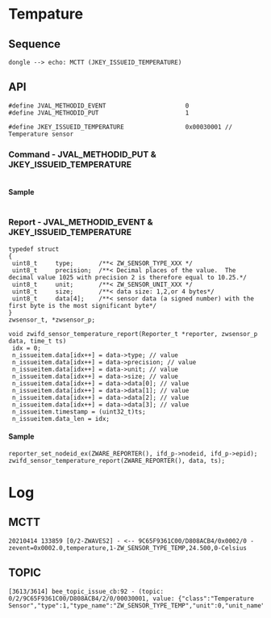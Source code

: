 # Tempature
## Sequence

   ```sequence
   dongle --> echo: MCTT (JKEY_ISSUEID_TEMPERATURE)
   ```

## API
   ```
#define JVAL_METHODID_EVENT                      0
#define JVAL_METHODID_PUT                        1

#define JKEY_ISSUEID_TEMPERATURE                 0x00030001 // Temperature sensor
   ```
### Command - JVAL_METHODID_PUT & JKEY_ISSUEID_TEMPERATURE
   ```

   ```
#### Sample
   ```

   ```
### Report - JVAL_METHODID_EVENT & JKEY_ISSUEID_TEMPERATURE
   ```
typedef struct
{
	uint8_t     type;		/**< ZW_SENSOR_TYPE_XXX */
	uint8_t     precision;  /**< Decimal places of the value.  The decimal value 1025 with precision 2 is therefore equal to 10.25.*/
	uint8_t     unit;	    /**< ZW_SENSOR_UNIT_XXX */
	uint8_t     size;	    /**< data size: 1,2,or 4 bytes*/
	uint8_t     data[4];	/**< sensor data (a signed number) with the first byte is the most significant byte*/
}
zwsensor_t, *zwsensor_p;

void zwifd_sensor_temperature_report(Reporter_t *reporter, zwsensor_p data, time_t ts)
	idx = 0;
	n_issueitem.data[idx++] = data->type; // value
	n_issueitem.data[idx++] = data->precision; // value
	n_issueitem.data[idx++] = data->unit; // value
	n_issueitem.data[idx++] = data->size; // value
	n_issueitem.data[idx++] = data->data[0]; // value
	n_issueitem.data[idx++] = data->data[1]; // value
	n_issueitem.data[idx++] = data->data[2]; // value
	n_issueitem.data[idx++] = data->data[3]; // value
	n_issueitem.timestamp = (uint32_t)ts;
	n_issueitem.data_len = idx;
   ```
#### Sample
   ```
reporter_set_nodeid_ex(ZWARE_REPORTER(), ifd_p->nodeid, ifd_p->epid);
zwifd_sensor_temperature_report(ZWARE_REPORTER(), data, ts);
   ```

# Log
## MCTT
   ```
20210414 133859 [0/2-ZWAVES2] - <-- 9C65F9361C00/D808ACB4/0x0002/0 - zevent=0x0002.0,temperature,1-ZW_SENSOR_TYPE_TEMP,24.500,0-Celsius
   ```

## TOPIC
   ```
[3613/3614] bee_topic_issue_cb:92 - (topic: 0/2/9C65F9361C00/D808ACB4/2/0/00030001, value: {"class":"Temperature Sensor","type":1,"type_name":"ZW_SENSOR_TYPE_TEMP","unit":0,"unit_name":"Celsius","value":24.5})
   ```
